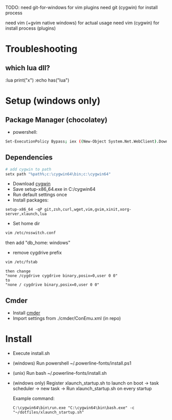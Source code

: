 TODO:
need git-for-windows for vim plugins
need git (cygwin) for install process

need vim (+gvim native windows) for actual usage
need vim (cygwin) for install process (plugins)

# Troubleshooting

## which lua dll?
:lua print("x")
:echo has("lua")

# Setup (windows only)

## Package Manager (chocolatey)
- powershell:

```bash
Set-ExecutionPolicy Bypass; iex ((New-Object System.Net.WebClient).DownloadString('https://chocolatey.org/install.ps1'))
```

## Dependencies

```bash
# add cygwin to path
setx path "%path%;c:\cygwin64\bin;c:\cygwin64"
```

- Download [cygwin](https://www.cygwin.com/)
- Save setup-x86_64.exe in C:/cygwin64
- Run default settings once
- Install packages:
```
setup-x86_64 -qP git,zsh,curl,wget,vim,gvim,xinit,xorg-server,xlaunch,lua
```

- Set home dir
```bash
vim /etc/nsswitch.conf
```
then add "db_home: windows"

- remove cygdrive prefix
```bash
vim /etc/fstab
```
```
then change
"none /cygdrive cygdrive binary,posix=0,user 0 0"
to
"none / cygdrive binary,posix=0,user 0 0"
```

## Cmder

- Install [cmder](https://github.com/cmderdev/cmder/releases)
- Import settings from ./cmder/ConEmu.xml (in repo)

# Install

* Execute install.sh
* (windows) Run powershell ~/.powerline-fonts/install.ps1
* (unix) Run bash ~/.powerline-fonts/install.sh
* (windows only) Register xlaunch_startup.sh to launch on boot
  -> task scheduler
  -> new task
  -> Run xlaunch_startup.sh on every startup

  Example command:
  ```
  C:\cygwin64\bin\run.exe "C:\cygwin64\bin\bash.exe" -c "~/dotfiles/xlaunch_startup.sh"
  ```
